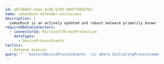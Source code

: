 ```yaml
---
id: a67288b7-a5e2-4cb8-b792-604f7485bfb1
name: LemonDuck-defender-exclusions
description: |
  LemonDuck is an actively updated and robust malware primarily known for its botnet and cryptocurrency mining objectives. First discovered in 2019, LemonDuck has since adopted more sophisticated behavior and escalated its operations in 2021. Today, beyond using resources for its traditional bot and mining activities, LemonDuck steals credentials, removes security controls, spreads via emails, moves laterally, and ultimately drops more tools for human-operated activity.
requiredDataConnectors:
  - connectorId: MicrosoftThreatProtection
    dataTypes:
      - DeviceProcessEvents
tactics:
  - Defense evasion
query: "```kusto\nDeviceProcessEvents  \n| where InitiatingProcessCommandLine has_all (\"Set-MpPreference\", \"DisableRealtimeMonitoring\", \"Add-MpPreference\", \"ExclusionProcess\")  \n| project ProcessCommandLine, InitiatingProcessCommandLine, DeviceId, Timestamp  \n```"
---
```


